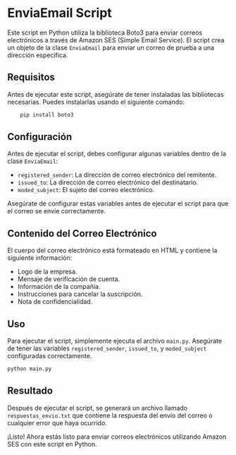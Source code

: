 # EnviaEmail Script

Este script en Python utiliza la biblioteca Boto3 para enviar correos electrónicos a través de Amazon SES (Simple Email Service). El script crea un objeto de la clase `EnviaEmail` para enviar un correo de prueba a una dirección específica.

## Requisitos

Antes de ejecutar este script, asegúrate de tener instaladas las bibliotecas necesarias. Puedes instalarlas usando el siguiente comando:

```bash
	pip install boto3
```

## Configuración

Antes de ejecutar el script, debes configurar algunas variables dentro de la clase `EnviaEmail`:

- `registered_sender`: La dirección de correo electrónico del remitente.
- `issued_to`: La dirección de correo electrónico del destinatario.
- `moded_subject`: El sujeto del correo electrónico.

Asegúrate de configurar estas variables antes de ejecutar el script para que el correo se envíe correctamente.

## Contenido del Correo Electrónico

El cuerpo del correo electrónico está formateado en HTML y contiene la siguiente información:

- Logo de la empresa.
- Mensaje de verificación de cuenta.
- Información de la compañía.
- Instrucciones para cancelar la suscripción.
- Nota de confidencialidad.

## Uso

Para ejecutar el script, simplemente ejecuta el archivo `main.py`. Asegúrate de tener las variables `registered_sender`, `issued_to`, y `moded_subject` configuradas correctamente.
```bash
python main.py
```

## Resultado

Después de ejecutar el script, se generará un archivo llamado `respuestas_envio.txt` que contiene la respuesta del envío del correo o cualquier error que haya ocurrido.

¡Listo! Ahora estás listo para enviar correos electrónicos utilizando Amazon SES con este script en Python.
